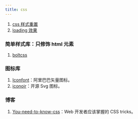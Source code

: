```yaml
---
title: css
---
```


1. [css 样式重置](./reset.md)
2. [loading 效果](./loading.md)

### 简单样式库：只修饰 html 元素

1. [boltcss](https://boltcss.com/)

### 图标库

1. [Iconfont](https://www.iconfont.cn/)：阿里巴巴矢量图标。
2. [iconoir](https://iconoir.com/)：开源 Svg 图标。

### 博客

1. [You-need-to-know-css](https://lhammer.cn/You-need-to-know-css/#/zh-cn/)：Web 开发者应该掌握的 CSS tricks。
